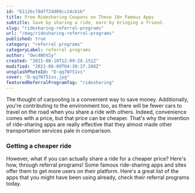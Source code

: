 ```yaml
---
id: "61126c78dff2dd09cc24cb1b"
title: Free Ridesharing Coupons on These 10+ Famous Apps
subtitle: Save by sharing a ride, earn by bringing a friend.
slug: "ridesharing-referral-programs"
url: "/mag/ridesharing-referral-programs"
published: true
category: "referral programs"
categoryLabel: referral programs
author: "Owc4NhV2y"
created: "2021-08-10T12:09:28.151Z"
modified: "2022-06-09T04:30:37.260Z"
unsplashPhotoId: "D-qq7W751vs"
cover: "D-qq7W751vs.jpg"
featuredReferralProgramTag: "ridesharing"
---
```

The thought of carpooling is a convenient way to save money. Additionally, you're contributing to the environment too, as there will be fewer cars to travel on the road when you share a ride with others. Indeed, convenience comes with a price, but that price can be cheaper. That's why the invention of ride-sharing apps are really effective that they almost made other transportation services pale in comparison.

### **Getting a cheaper ride**

However, what if you can actually share a ride for a cheaper price? Here's how, through referral programs! Some famous ride-sharing apps and sites offer them to get more users on their platform. Here's a great list of the apps that you might have been using already, check their referral programs today.
